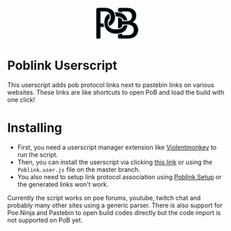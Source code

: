 <p align="center"><img src="./assets/poblink-logo.svg" height="75"></p>

# Poblink Userscript
This userscript adds pob protocol links next to pastebin links on various websites. These links are like shortcuts to open PoB and load the build with one click!


# Installing
- First, you need a userscript manager extension like [Violentmonkey](https://violentmonkey.github.io/) to run the script.
- Then, you can install the userscript via clicking [this link](https://github.com/Dullson/Poblink/raw/master/Poblink.user.js) or using the `Poblink.user.js` file on the master branch.
- You also need to setup link protocol association using [Poblink Setup](https://github.com/Dullson/PoblinkSetup) or the generated links won't work.

Currently the script works on poe forums, youtube, twitch chat and probably many other sites using a generic parser. There is also support for Poe.Ninja and Pastebin to open build codes directly but the code import is not supported on PoB yet.
